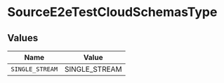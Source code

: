 # SourceE2eTestCloudSchemasType


## Values

| Name            | Value           |
| --------------- | --------------- |
| `SINGLE_STREAM` | SINGLE_STREAM   |